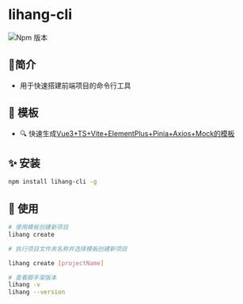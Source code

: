 # lihang-cli
![Npm 版本](https://img.shields.io/badge/lihang-cli_v0.0.2-green)
## 📖简介
  - 用于快速搭建前端项目的命令行工具
  
## 🎉 模板
  - 🔍 快速生成[Vue3+TS+Vite+ElementPlus+Pinia+Axios+Mock的模板](https://gitee.com/sohucw/admin-pro.git)
## ✨ 安装
  ```bash
  npm install lihang-cli -g
  ```
## 💎 使用
```bash
# 使用模板创建新项目
lihang create

# 执行项目文件夹名称并选择模板创建新项目

lihang create [projectName]

# 查看脚手架版本
lihang -v
lihang --version
```
